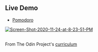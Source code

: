 ## Live Demo

- [Pomodoro](https://ozansozuozgit.github.io/pomodoro/)

<a href="https://ibb.co/dM0gg5n"><img src="https://i.ibb.co/54WFFRq/Screen-Shot-2020-11-24-at-8-23-51-PM.png" alt="Screen-Shot-2020-11-24-at-8-23-51-PM" border="0"></a>
<br>
<br>

From The Odin Project's  [curriculum](https://www.theodinproject.com/lessons/pairing-project)
